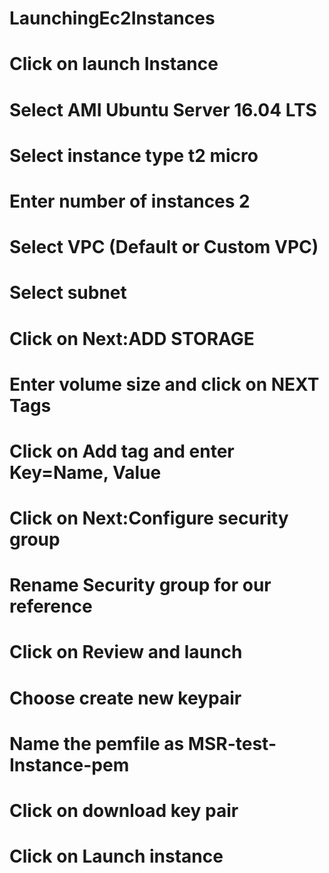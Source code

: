 # LaunchingEc2Instances
# Click on launch Instance
# Select AMI  Ubuntu Server 16.04 LTS
# Select instance type t2 micro
# Enter number of instances 2
# Select VPC (Default or Custom VPC)
# Select subnet
# Click on Next:ADD STORAGE
# Enter volume size and click on NEXT Tags
# Click on Add tag and enter Key=Name, Value
# Click on Next:Configure security group
# Rename Security group for our reference
# Click on Review and launch
# Choose create new keypair
# Name the pemfile as MSR-test-Instance-pem
# Click on download key pair
# Click on Launch instance
